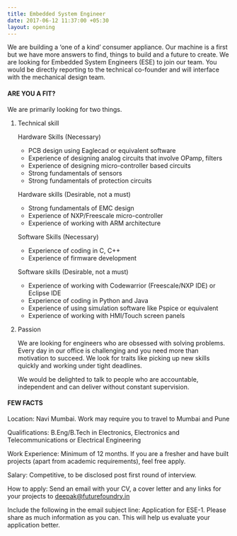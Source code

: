 ```yaml
---
title: Embedded System Engineer
date: 2017-06-12 11:37:00 +05:30
layout: opening
---
```


We are building a ‘one of a kind’ consumer appliance. Our machine is a first but we have more answers to find, things to build and a future to create. We are looking for Embedded System Engineers (ESE) to join our team. You would be directly reporting to the technical co-founder and will interface with the mechanical design team.

#### ARE YOU A FIT?

We are primarily looking for two things.

1. Technical skill

     Hardware Skills (Necessary)

     - PCB design using Eaglecad or equivalent software
     - Experience of designing analog circuits that involve OPamp, filters
     - Experience of designing micro-controller based circuits
     - Strong fundamentals of sensors
     - Strong fundamentals of protection circuits

    Hardware skills (Desirable, not a must)

     - Strong fundamentals of EMC design
     - Experience of NXP/Freescale micro-controller
     - Experience of working with ARM architecture

    Software Skills (Necessary)

     - Experience of coding in C, C\+\+
     - Experience of firmware development
    
    Software skills (Desirable, not a must)

     - Experience of working with Codewarrior (Freescale/NXP IDE) or Eclipse IDE
     - Experience of coding in Python and Java
     - Experience of using simulation software like Pspice or equivalent
     - Experience of working with HMI/Touch screen panels

2. Passion

   We are looking for engineers who are obsessed with solving problems. Every day in our office is challenging and you need more than motivation to succeed. We look for traits like picking up new skills quickly and working under tight deadlines.

   We would be delighted to talk to people who are accountable, independent and can deliver without constant supervision.

#### FEW FACTS

Location: Navi Mumbai. Work may require you to travel to Mumbai and Pune

Qualifications: B.Eng/B.Tech in Electronics, Electronics and Telecommunications or Electrical Engineering

Work Experience: Minimum of 12 months. If you are a fresher and have built projects (apart from academic requirements), feel free apply.

Salary: Competitive, to be disclosed post first round of interview.

How to apply: Send an email with your CV, a cover letter and any links for your projects to [deepak@futurefoundry.in](mailto:deepak@futurefoundry.in)

Include the following in the email subject line: Application for ESE-1. Please share as much information as you can. This will help us evaluate your application better.